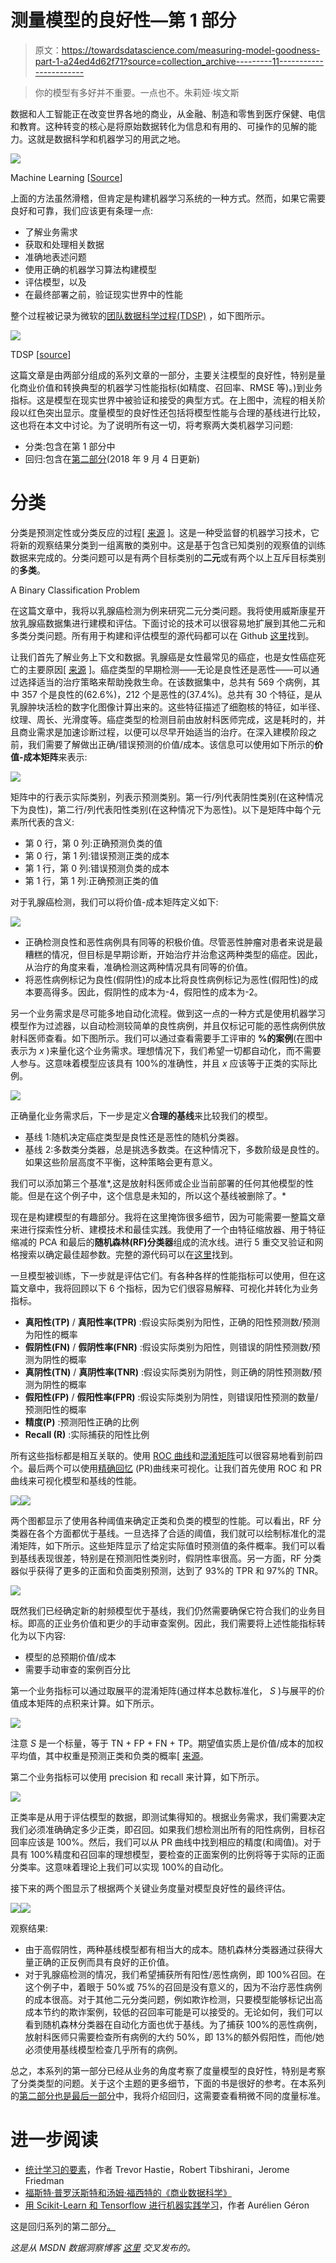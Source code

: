 # 测量模型的良好性—第 1 部分

> 原文：<https://towardsdatascience.com/measuring-model-goodness-part-1-a24ed4d62f71?source=collection_archive---------11----------------------->

> 你的模型有多好并不重要。一点也不。朱莉娅·埃文斯

数据和人工智能正在改变世界各地的商业，从金融、制造和零售到医疗保健、电信和教育。这种转变的核心是将原始数据转化为信息和有用的、可操作的见解的能力。这就是数据科学和机器学习的用武之地。

![](img/11f26e69226ce872d077531079e39a23.png)

Machine Learning [[Source](https://xkcd.com/1838/)]

上面的方法虽然滑稽，但肯定是构建机器学习系统的一种方式。然而，如果它需要良好和可靠，我们应该更有条理一点:

*   了解业务需求
*   获取和处理相关数据
*   准确地表述问题
*   使用正确的机器学习算法构建模型
*   评估模型，以及
*   在最终部署之前，验证现实世界中的性能

整个过程被记录为微软的[团队数据科学过程(TDSP)](https://docs.microsoft.com/en-us/azure/machine-learning/team-data-science-process/overview) ，如下图所示。

![](img/b60432a76ec63bd761d9ccf57e88c437.png)

TDSP [[source](https://docs.microsoft.com/en-us/azure/machine-learning/team-data-science-process/overview)]

这篇文章是由两部分组成的系列文章的一部分，主要关注模型的良好性，特别是量化商业价值和转换典型的机器学习性能指标(如精度、召回率、RMSE 等)。)到业务指标。这是模型在现实世界中被验证和接受的典型方式。在上图中，流程的相关阶段以红色突出显示。度量模型的良好性还包括将模型性能与合理的基线进行比较，这也将在本文中讨论。为了说明所有这一切，将考察两大类机器学习问题:

*   分类:包含在第 1 部分中
*   回归:包含在[第二部分](https://blogs.msdn.microsoft.com/data_insights_global_practice/2018/09/04/measuring-model-goodness-part-2/)(2018 年 9 月 4 日更新)

# 分类

分类是预测定性或分类反应的过程[ [来源](https://web.stanford.edu/~hastie/ElemStatLearn/) ]。这是一种受监督的机器学习技术，它将新的观察结果分类到一组离散的类别中。这是基于包含已知类别的观察值的训练数据来完成的。分类问题可以是有两个目标类别的**二元**或有两个以上互斥目标类别的**多类**。

A Binary Classification Problem

在这篇文章中，我将以乳腺癌检测为例来研究二元分类问题。我将使用威斯康星开放乳腺癌数据集进行建模和评估。下面讨论的技术可以很容易地扩展到其他二元和多类分类问题。所有用于构建和评估模型的源代码都可以在 Github [这里](https://github.com/thampiman/msdn-digp-blog/tree/master/measuring_model_goodness)找到。

让我们首先了解业务上下文和数据。乳腺癌是女性最常见的癌症，也是女性癌症死亡的主要原因[ [来源](https://www.nature.com/articles/s41598-018-22437-z) ]。癌症类型的早期检测——无论是良性还是恶性——可以通过选择适当的治疗策略来帮助挽救生命。在该数据集中，总共有 569 个病例，其中 357 个是良性的(62.6%)，212 个是恶性的(37.4%)。总共有 30 个特征，是从乳腺肿块活检的数字化图像计算出来的。这些特征描述了细胞核的特征，如半径、纹理、周长、光滑度等。癌症类型的检测目前由放射科医师完成，这是耗时的，并且商业需求是加速诊断过程，以便可以尽早开始适当的治疗。在深入建模阶段之前，我们需要了解做出正确/错误预测的价值/成本。该信息可以使用如下所示的**价值-成本矩阵**来表示:

![](img/f3ce227f1bcfe8ec07439a3c719feb66.png)

矩阵中的行表示实际类别，列表示预测类别。第一行/列代表阴性类别(在这种情况下为良性)，第二行/列代表阳性类别(在这种情况下为恶性)。以下是矩阵中每个元素所代表的含义:

*   第 0 行，第 0 列:正确预测负类的值
*   第 0 行，第 1 列:错误预测正类的成本
*   第 1 行，第 0 列:错误预测负类的成本
*   第 1 行，第 1 列:正确预测正类的值

对于乳腺癌检测，我们可以将价值-成本矩阵定义如下:

![](img/d3b7bdf1c67f20fe3193e32172006f9c.png)

*   正确检测良性和恶性病例具有同等的积极价值。尽管恶性肿瘤对患者来说是最糟糕的情况，但目标是早期诊断，开始治疗并治愈这两种类型的癌症。因此，从治疗的角度来看，准确检测这两种情况具有同等的价值。
*   将恶性病例标记为良性(假阴性)的成本比将良性病例标记为恶性(假阳性)的成本要高得多。因此，假阴性的成本为-4，假阳性的成本为-2。

另一个业务需求是尽可能多地自动化流程。做到这一点的一种方式是使用机器学习模型作为过滤器，以自动检测较简单的良性病例，并且仅标记可能的恶性病例供放射科医师查看。如下图所示。我们可以通过查看需要手工评审的 **%的案例**(在图中表示为 *x* )来量化这个业务需求。理想情况下，我们希望一切都自动化，而不需要人参与。这意味着模型应该具有 100%的准确性，并且 *x* 应该等于正类的实际比例。

![](img/a24357f7b2d4bddb23bcede503e6abe2.png)

正确量化业务需求后，下一步是定义**合理的基线**来比较我们的模型。

*   基线 1:随机决定癌症类型是良性还是恶性的随机分类器。
*   基线 2:多数类分类器，总是挑选多数类。在这种情况下，多数阶级是良性的。如果这些阶层高度不平衡，这种策略会更有意义。

我们可以添加第三个基准*,这是放射科医师或企业当前部署的任何其他模型的性能。但是在这个例子中，这个信息是未知的，所以这个基线被删除了。*

现在是构建模型的有趣部分。我将在这里掩饰很多细节，因为可能需要一整篇文章来进行探索性分析、建模技术和最佳实践。我使用了一个由特征缩放器、用于特征缩减的 PCA 和最后的**随机森林(RF)分类器**组成的流水线。进行 5 重交叉验证和网格搜索以确定最佳超参数。完整的源代码可以在[这里](https://github.com/thampiman/msdn-digp-blog/blob/master/measuring_model_goodness/Classification.ipynb)找到。

一旦模型被训练，下一步就是评估它们。有各种各样的性能指标可以使用，但在这篇文章中，我将回顾以下 6 个指标，因为它们很容易解释、可视化并转化为业务指标。

*   **真阳性(TP)** / **真阳性率(TPR)** :假设实际类别为阳性，正确的阳性预测数/预测为阳性的概率
*   **假阴性(FN)** / **假阴性率(FNR)** :假设实际类别为阳性，则错误的阴性预测数/预测为阴性的概率
*   **真阴性(TN)** / **真阴性率(TNR)** :假设实际类别为阴性，则正确的阴性预测数/预测为阴性的概率
*   **假阳性(FP)** / **假阳性率(FPR)** :假设实际类别为阴性，则错误阳性预测的数量/预测阳性的概率
*   **精度(P)** :预测阳性正确的比例
*   **Recall (R)** :实际捕获的阳性比例

所有这些指标都是相互关联的。使用 [ROC 曲线](https://en.wikipedia.org/wiki/Receiver_operating_characteristic)和[混淆矩阵](https://en.wikipedia.org/wiki/Confusion_matrix)可以很容易地看到前四个。最后两个可以使用[精确回忆](https://en.wikipedia.org/wiki/Precision_and_recall) (PR)曲线来可视化。让我们首先使用 ROC 和 PR 曲线来可视化模型和基线的性能。

![](img/860956dacb2577934a4a4e68034ff99b.png)![](img/9d0257e2d5de0660e95678111c9a8bf3.png)

两个图都显示了使用各种阈值来确定正类和负类的模型的性能。可以看出，RF 分类器在各个方面都优于基线。一旦选择了合适的阈值，我们就可以绘制标准化的混淆矩阵，如下所示。这些矩阵显示了给定实际值时预测值的条件概率。我们可以看到基线表现很差，特别是在预测阳性类别时，假阴性率很高。另一方面，RF 分类器似乎获得了更多的正面和负面类别预测，达到了 93%的 TPR 和 97%的 TNR。

![](img/813ffc619091247347bf31b11b84a0a0.png)

既然我们已经确定新的射频模型优于基线，我们仍然需要确保它符合我们的业务目标。即高的正业务价值和更少的手动审查案例。因此，我们需要将上述性能指标转化为以下内容:

*   模型的总预期价值/成本
*   需要手动审查的案例百分比

第一个业务指标可以通过取展平的混淆矩阵(通过样本总数标准化， *S* )与展平的价值成本矩阵的点积来计算。如下所示。

![](img/b131ce78c9330c2d0befc219c623fe6d.png)

注意 *S* 是一个标量，等于 TN + FP + FN + TP。期望值实质上是价值/成本的加权平均值，其中权重是预测正类和负类的概率[ [来源](http://www.data-science-for-biz.com/DSB/Home.html)。

第二个业务指标可以使用 precision 和 recall 来计算，如下所示。

![](img/3d0ea6b1d33159a861770adb9816939a.png)

正类率是从用于评估模型的数据，即测试集得知的。根据业务需求，我们需要决定我们必须准确确定多少正类，即召回。如果我们想检测出所有的阳性病例，目标召回率应该是 100%。然后，我们可以从 PR 曲线中找到相应的精度(和阈值)。对于具有 100%精度和召回率的理想模型，要检查的正面案例的比例将等于实际的正面分类率。这意味着理论上我们可以实现 100%的自动化。

接下来的两个图显示了根据两个关键业务度量对模型良好性的最终评估。

![](img/234a2cff240808b20a5662b446cc18f7.png)![](img/e7b295eb460963b5b78d532614ab39e2.png)

观察结果:

*   由于高假阴性，两种基线模型都有相当大的成本。随机森林分类器通过获得大量正确的正反例而具有良好的正价值。
*   对于乳腺癌检测的情况，我们希望捕获所有阳性/恶性病例，即 100%召回。在这个例子中，着眼于 50%或 75%的召回是没有意义的，因为不治疗恶性病例的成本很高。对于其他二元分类问题，例如欺诈检测，只要模型能够标记出高成本节约的欺诈案例，较低的召回率可能是可以接受的。无论如何，我们可以看到随机森林分类器在自动化方面也优于基线。为了捕获 100%的恶性病例，放射科医师只需要检查所有病例的大约 50%，即 13%的额外假阳性，而他/她必须使用基线模型检查几乎所有的病例。

总之，本系列的第一部分已经从业务的角度考察了度量模型的良好性，特别是考察了分类类型的问题。关于这个主题的更多细节，下面的书是很好的参考。在本系列的[第二部分也是最后一部分](https://blogs.msdn.microsoft.com/data_insights_global_practice/2018/09/04/measuring-model-goodness-part-2/)中，我将介绍回归，这需要查看稍微不同的度量标准。

# 进一步阅读

*   [统计学习的要素](https://web.stanford.edu/~hastie/ElemStatLearn/)，作者 Trevor Hastie，Robert Tibshirani，Jerome Friedman
*   [福斯特·普罗沃斯特和汤姆·福西特的《商业数据科学》](http://www.data-science-for-biz.com/DSB/Home.html)
*   [用 Scikit-Learn 和 Tensorflow 进行机器实践学习](http://shop.oreilly.com/product/0636920052289.do)，作者 Aurélien Géron

这是回归系列的第二部分[。](http://ajaythampi.com/blog/2018/9/6/measuring-model-goodness-part-2)

*这是从 MSDN 数据洞察博客* [*这里*](https://blogs.msdn.microsoft.com/data_insights_global_practice/) *交叉发布的。*